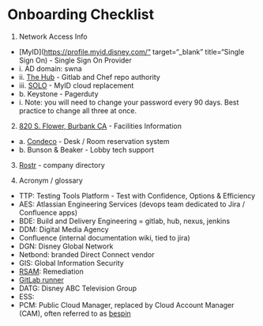 # Onboarding Checklist

1. Network Access Info
*  [MyID](https://profile.myid.disney.com/“ target=“_blank” title=“Single Sign On) - Single Sign On Provider
*  i. AD domain: swna
*  ii. [The Hub](https://enterpriseportal.disney.com) - Gitlab and Chef repo authority
*  iii. [SOLO](https://confluence.disney.com/display/IDAM/SOLO+User+Documentation+-+Self+Service+Application+Integrations) - MyID cloud replacement
*  b. Keystone - Pagerduty
*  i. Note: you will need to change your password every 90 days. Best practice to change all three at once.
2. [820 S. Flower, Burbank CA](https://goo.gl/maps/4SqSzkv5hGDWSUHZ8) - Facilities Information
*  a. [Condeco](https://disney.condecosoftware.com/) - Desk / Room reservation system
*  b. Bunson & Beaker - Lobby tech support

3. [Rostr](https://rostr.disney.com/) - company directory

4. Acronym / glossary
*  TTP: Testing Tools Platform - Test with Confidence, Options & Efficiency
*  AES: Atlassian Engineering Services (devops team dedicated to Jira / Confluence apps)
*  BDE: Build and Delivery Engineering = gitlab, hub, nexus, jenkins
*  DDM: Digital Media Agency
*  Confluence (internal documentation wiki, tied to jira)
*  DGN: Disney Global Network
*  Netbond: branded Direct Connect vendor 
*  GIS: Global Information Security
*  [RSAM](https://remediation.disney.com): Remediation
*  [GitLab runner](https://docs.gitlab.com/runner/)
*  DATG: Disney ABC Television Group
*  ESS:
*  PCM: Public Cloud Manager, replaced by Cloud Account Manager (CAM), often referred to as [bespin](https://manager.cloud.disney.com/)
